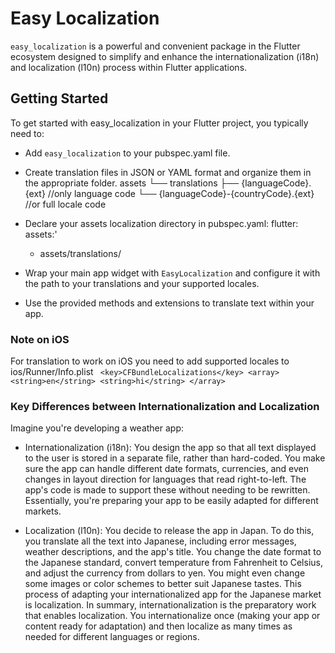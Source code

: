 # Easy Localization

`easy_localization` is a powerful and convenient package in the Flutter ecosystem designed to simplify and enhance the internationalization (i18n) and localization (l10n) process within
Flutter applications.

## Getting Started

To get started with easy_localization in your Flutter project, you typically need to:

- Add `easy_localization` to your pubspec.yaml file.

- Create translation files in JSON or YAML format and organize them in the appropriate folder.
   assets
  └── translations
  ├── {languageCode}.{ext}                  //only language code
  └── {languageCode}-{countryCode}.{ext}    //or full locale code

- Declare your assets localization directory in pubspec.yaml:
  flutter:
  assets:'
  - assets/translations/
  
- Wrap your main app widget with `EasyLocalization` and configure it with the path to your translations and your supported locales.

- Use the provided methods and extensions to translate text within your app.

### Note on iOS

For translation to work on iOS you need to add supported locales to ios/Runner/Info.plist
`
<key>CFBundleLocalizations</key>
<array>
<string>en</string>
<string>hi</string>
</array>`

### Key Differences between Internationalization and Localization

Imagine you're developing a weather app:
- Internationalization (i18n): You design the app so that all text displayed to the user is stored in a separate file, rather than hard-coded. You make sure the app can handle different date formats, currencies, and even changes in layout direction for languages that read right-to-left. The app's code is made to support these without needing to be rewritten. Essentially, you're preparing your app to be easily adapted for different markets.

- Localization (l10n): You decide to release the app in Japan. To do this, you translate all the text into Japanese, including error messages, weather descriptions, and the app's title. You change the date format to the Japanese standard, convert temperature from Fahrenheit to Celsius, and adjust the currency from dollars to yen. You might even change some images or color schemes to better suit Japanese tastes. This process of adapting your internationalized app for the Japanese market is localization.
  In summary, internationalization is the preparatory work that enables localization. You internationalize once (making your app or content ready for adaptation) and then localize as many times as needed for different languages or regions.
